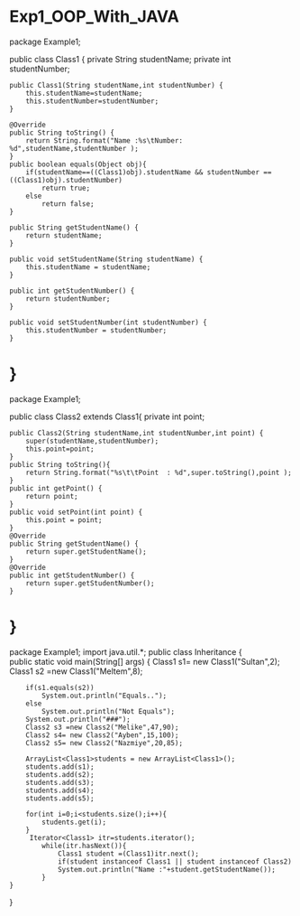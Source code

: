 Exp1_OOP_With_JAVA
==================
package Example1;

public class Class1 {
	private String studentName;
	private int studentNumber;

	public Class1(String studentName,int studentNumber) {
		this.studentName=studentName;
		this.studentNumber=studentNumber;
	}

	@Override
	public String toString() {
		return String.format("Name :%s\tNumber: %d",studentName,studentNumber );
	}
	public boolean equals(Object obj){
		if(studentName==((Class1)obj).studentName && studentNumber ==((Class1)obj).studentNumber)
			return true;
		else
			return false;		
	}

	public String getStudentName() {
		return studentName;
	}

	public void setStudentName(String studentName) {
		this.studentName = studentName;
	}

	public int getStudentNumber() {
		return studentNumber;
	}

	public void setStudentNumber(int studentNumber) {
		this.studentNumber = studentNumber;
	}

}
==================
package Example1;

public class Class2 extends Class1{
	private int point;

	public Class2(String studentName,int studentNumber,int point) {
		super(studentName,studentNumber);
		this.point=point;
	}
	public String toString(){
		return String.format("%s\t\tPoint  : %d",super.toString(),point );
	}
	public int getPoint() {
		return point;
	}
	public void setPoint(int point) {
		this.point = point;
	}
	@Override
	public String getStudentName() {
		return super.getStudentName();
	}
	@Override
	public int getStudentNumber() {
		return super.getStudentNumber();
	}

}
==================
package Example1;
import java.util.*;
public class Inheritance {		
	public static void main(String[] args) {
		Class1 s1= new Class1("Sultan",2);
		Class1 s2 =new Class1("Meltem",8);
		
		if(s1.equals(s2))
			System.out.println("Equals..");
		else
			System.out.println("Not Equals");
		System.out.println("###");
		Class2 s3 =new Class2("Melike",47,90);
		Class2 s4= new Class2("Ayben",15,100);
		Class2 s5= new Class2("Nazmiye",20,85);
		
		ArrayList<Class1>students = new ArrayList<Class1>();
		students.add(s1);
		students.add(s2);
		students.add(s3);
		students.add(s4);
		students.add(s5);
		
		for(int i=0;i<students.size();i++){
			students.get(i);
		}
		 Iterator<Class1> itr=students.iterator();
			while(itr.hasNext()){
				Class1 student =(Class1)itr.next();
				if(student instanceof Class1 || student instanceof Class2)
				System.out.println("Name :"+student.getStudentName());			
			}
	}

}
